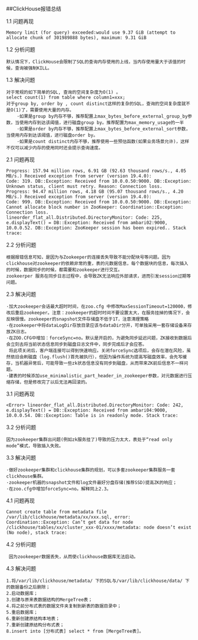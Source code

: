 ##ClickHouse报错总结

1.1 问题再现

    Memory limit (for query) exceeded:would use 9.37 GiB (attempt to allocate chunk of 301989888 bytes), maximum: 9.31 GiB

1.2 分析问题

    默认情况下，ClickHouse会限制了SQL的查询内存使用的上线，当内存使用量大于该值的时候，查询被强制KILL。
    
1.3 解决问题

    对于常规的如下简单的SQL, 查询的空间复杂度为O(1) 。
    select count(1) from table where column1=xxx;
    对于group by, order by , count distinct这样的复杂的SQL，查询的空间复杂度就不是O(1)了，需要使用大量的内存。
        ·如果是group by内存不够，推荐配置上max_bytes_before_external_group_by参数，当使用内存到达该阈值，进行磁盘group by。推荐配置为max_memory_usage的一半
        ·如果是order by内存不够，推荐配置上max_bytes_before_external_sort参数，当使用内存到达该阈值，进行磁盘order by。
        ·如果是count distinct内存不够，推荐使用一些预估函数(如果业务场景允许)，这样不仅可以减少内存的使用同时还会提示查询速度。
        
2.1 问题再现

    Progress: 157.94 million rows, 6.91 GB (92.63 thousand rows/s., 4.05 MB/s.) Received exception from server (version 19.4.0):
    Code: 319. DB::Exception: Received from 10.0.0.50:9000. DB::Exception: Unknown status, client must retry. Reason: Connection loss.
    Progress: 94.47 million rows, 4.18 GB (95.07 thousand rows/s., 4.20 MB/s.) Received exception from server (version 19.4.0):
    Code: 999. DB::Exception: Received from 10.0.0.50:9000. DB::Exception: Cannot allocate block number in ZooKeeper: Coordination::Exception: Connection loss.
    lineorder_flat_all.Distributed.DirectoryMonitor: Code: 225, e.displayText() = DB::Exception: Received from ambari02:9000, 10.0.0.52. DB::Exception: ZooKeeper session has been expired.. Stack trace:

2.2 分析问题

    根据报错信息可知，是因为与Zookeeper的连接丢失导致不能分配块号等问题。因为clickhouse对zookeeper的依赖非常的重，表的元数据信息，每个数据块的信息，每次插入的时候，数据同步的时候，都需要和zookeeper进行交互。
    zookeerper 服务在同步日志过程中，会导致ZK无法响应外部请求，进而引发session过期等问题。
    
2.3 解决问题

    ·加大zookeeper会话最大超时时间，在zoo.cfg 中修改MaxSessionTimeout=120000，修改后重启zookeeper。注意：zookeeper的超时时间不要设置太大，在服务挂掉的情况下，会反映很慢。zookeeper的snapshot文件存储盘不低于1T，注意清理策略
    ·在zookeeper中将dataLogDir存放目录应该与dataDir分开，可单独采用一套存储设备来存放ZK日志。
    ·在ZOO.CFG中增加：forceSync=no。默认是开启的，为避免同步延迟问题，ZK接收到数据后会立刻去将当前状态信息同步到磁盘日志文件中，同步完成后才会应答。
     将此项关闭后，客户端连接可以得到快速响应。关闭forceSync选项后，会存在潜在风险，虽然依旧会刷磁盘（log.flush()首先被执行），但因为操作系统为提高写磁盘效率，会先写缓存，当机器异常后，可能导致一些zk状态信息没有同步到磁盘，从而带来ZK前后信息不一样问题。
    ·建表的时候添加use_minimalistic_part_header_in_zookeeper参数，对元数据进行压缩存储，但是修改完了以后无法再回滚的。
    
3.1 问题再现

    <Error> lineorder_flat_all.Distributed.DirectoryMonitor: Code: 242, e.displayText() = DB::Exception: Received from ambari04:9000, 10.0.0.54. DB::Exception: Table is in readonly mode. Stack trace:

3.2 分析问题

    因为zookeeper集群出问题(例如zk服务挂了)导致的压力太大，表处于“read only mode”模式，导致插入失败。
    
3.3 解决问题

    ·做好zookeeper集群和clickhouse集群的规划，可以多套zookeeper集群服务一套clickhouse集群。
    ·zookeeper机器的snapshot文件和log文件最好分盘存储(推荐SSD)提高ZK的响应；
    ·在zoo.cfg中增加forceSync=no。解释同上2.3。
    
4.1 问题再现

    Cannot create table from metadata file /var/lib/clickhouse/metadata/xx/xxx.sql, error: Coordination::Exception: Can’t get data for node /clickhouse/tables/xx/cluster_xxx-01/xxxx/metadata: node doesn’t exist (No node), stack trace:

4.2 分析问题

     因为zookeeper数据丢失，从而使clickhouse数据库无法启动。
     
4.3 解决问题

    1.将/var/lib/clickhouse/metadata/ 下的SQL与/var/lib/clickhouse/data/ 下的数据备份之后删除；
    2.启动数据库；
    3.创建与原来表数据结构的MergeTree表；
    4.将之前分布式表的数据文件夹复制到新表的数据目录中；
    5.重启数据库；
    6.重新创建原结构本地表；
    7.重新创建原结构分布式表；
    8.insert into [分布式表] select * from [MergeTree表]。